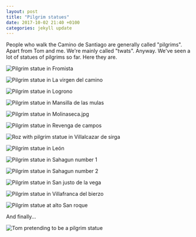 ```yaml
---
layout: post
title: "Pilgrim statues"
date: 2017-10-02 21:40 +0100
categories: jekyll update
---
```


People who walk the Camino de Santiago are generally called "pilgrims". Apart from Tom and me. We're mainly called "twats". Anyway. We've seen a lot of statues of pilgrims so far. Here they are.

![Pilgrim statue in Fromista](https://github.com/tombye/trexit/raw/gh-pages/assets/images/pilgrim-statue-in-fromista.jpg)

![Pilgrim statue in La virgen del camino](https://github.com/tombye/trexit/raw/gh-pages/assets/images/pilgrim-statue-in-la-virgen-del-camino.jpg)

![Pilgrim statue in Logrono](https://github.com/tombye/trexit/raw/gh-pages/assets/images/pilgrim-statue-in-logrono.jpg)

![Pilgrim statue in Mansilla de las mulas](https://github.com/tombye/trexit/raw/gh-pages/assets/images/pilgrim-statue-in-mansilla-de-las-mulas.jpg)

![Pilgrim statue in Molinaseca.jpg](https://github.com/tombye/trexit/raw/gh-pages/assets/images/pilgrim-statue-in-molinaseca.jpg)

![Pilgrim statue in Revenga de campos](https://github.com/tombye/trexit/raw/gh-pages/assets/images/pilgrim-statue-in-revenga-de-campos.jpg)

![Roz with pilgrim statue in Villalcazar de sirga](https://github.com/tombye/trexit/raw/gh-pages/assets/images/roz-with-pilgrim-statue-in-villalcazar-de-sirga.jpg)

![Pilgrim statue in León](https://github.com/tombye/trexit/raw/gh-pages/assets/images/pilgrim-statue-in-leon.jpg)


![Pilgrim statue in Sahagun number 1](https://github.com/tombye/trexit/raw/gh-pages/assets/images/pilgrim-statue-in-sahagun-2.jpg)

![Pilgrim statue in Sahagun number 2](https://github.com/tombye/trexit/raw/gh-pages/assets/images/pilgrim-statue-in-sahagun.jpg)

![Pilgrim statue in San justo de la vega](https://github.com/tombye/trexit/raw/gh-pages/assets/images/pilgrim-statue-in-san-justo-de-la-vega.jpg)

![Pilgrim statue in Villafranca del bierzo](https://github.com/tombye/trexit/raw/gh-pages/assets/images/pilgrim-statue-in-villafranca-del-bierzo.jpg)

![Pilgrim statue at alto San roque](https://github.com/tombye/trexit/raw/gh-pages/assets/images/pilgrim-statue-at-alto-san-roque.jpg)

And finally...

![Tom pretending to be a pilgrim statue](https://github.com/tombye/trexit/raw/gh-pages/assets/images/pilgrim-tom.jpg)
